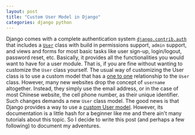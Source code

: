 ```yaml
---
layout: post
title: "Custom User Model in Django"
categories: django python
---
```

Django comes with a complete authentication system [`django.contrib.auth`][django-auth] that includes a [`User`][django-user] class with build in permissions support, `admin` support, and views and forms for most basic tasks like user sign-up, login/logout, password reset, etc. Basically, it provides all the functionalities you would want to have for a user module. That is, if you are fine without wanting to customize the `User` class yourself. The usual way of customizing the User class is to use a custom model that has a [one to one][django-one-to-one] relationship to the `User` class. However, many new websites drop the concept of `username` altogether. Instead, they simply use the email address, or in the case of most Chinese website, the cell phone number, as their unique identifier. Such changes demands a new `User` class model. The good news is that Django provides a way to use a [custom User model][django-custom-user]. However, its documentation is a little hash for a beginner like me and there ain't many tutorials about this topic. So I decide to write this post (and perhaps a few following) to document my adventures.



[django-auth]: https://docs.djangoproject.com/en/1.8/topics/auth/
[django-user]: https://docs.djangoproject.com/en/1.8/ref/contrib/auth/#user
[django-one-to-one]: https://docs.djangoproject.com/en/1.8/ref/models/fields/#ref-onetoone
[django-custom-user]: https://docs.djangoproject.com/en/1.8/topics/auth/customizing/#substituting-a-custom-user-model
